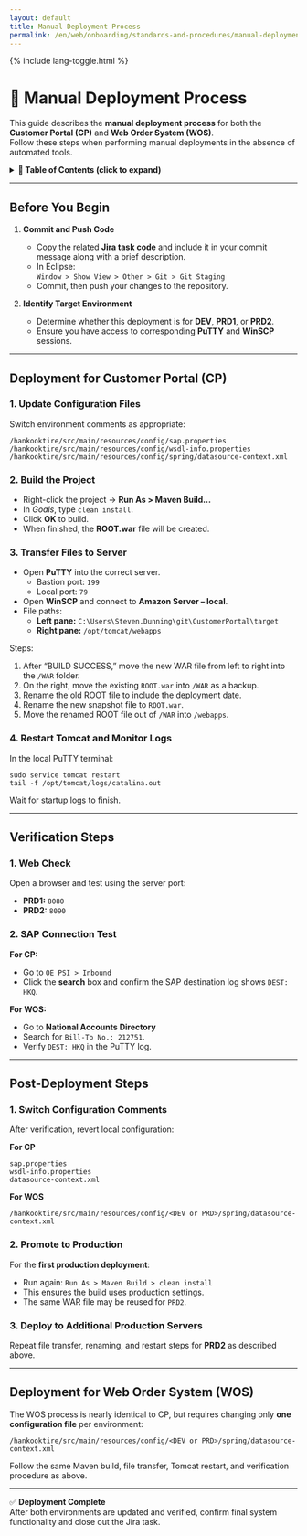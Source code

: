 ```yaml
---
layout: default
title: Manual Deployment Process
permalink: /en/web/onboarding/standards-and-procedures/manual-deployment-process/
---
```


<link rel="stylesheet" href="{{ '/assets/css/custom.css' | relative_url }}">
{% include lang-toggle.html %}

# 🚀 Manual Deployment Process

This guide describes the **manual deployment process** for both the **Customer Portal (CP)** and **Web Order System (WOS)**.  
Follow these steps when performing manual deployments in the absence of automated tools.

<details markdown="1">
  <summary><strong>📑 Table of Contents (click to expand)</strong></summary>

- [Before You Begin](#before-you-begin)
- [Deployment for Customer Portal (CP)](#deployment-for-customer-portal-cp)
- [Deployment for Web Order System (WOS)](#deployment-for-web-order-system-wos)
- [Verification Steps](#verification-steps)
- [Post-Deployment Steps](#post-deployment-steps)

</details>

---

## Before You Begin

1. **Commit and Push Code**  
   - Copy the related **Jira task code** and include it in your commit message along with a brief description.  
   - In Eclipse:  
     `Window > Show View > Other > Git > Git Staging`  
   - Commit, then push your changes to the repository.

2. **Identify Target Environment**  
   - Determine whether this deployment is for **DEV**, **PRD1**, or **PRD2**.  
   - Ensure you have access to corresponding **PuTTY** and **WinSCP** sessions.

---

## Deployment for Customer Portal (CP)

### 1. Update Configuration Files
Switch environment comments as appropriate:

```
/hankooktire/src/main/resources/config/sap.properties
/hankooktire/src/main/resources/config/wsdl-info.properties
/hankooktire/src/main/resources/config/spring/datasource-context.xml
```

### 2. Build the Project
- Right-click the project → **Run As > Maven Build...**  
- In *Goals*, type `clean install`.  
- Click **OK** to build.  
- When finished, the **ROOT.war** file will be created.

### 3. Transfer Files to Server
- Open **PuTTY** into the correct server.  
  - Bastion port: `199`  
  - Local port: `79`  
- Open **WinSCP** and connect to **Amazon Server – local**.  
- File paths:  
  - **Left pane:** `C:\Users\Steven.Dunning\git\CustomerPortal\target`  
  - **Right pane:** `/opt/tomcat/webapps`

Steps:
1. After “BUILD SUCCESS,” move the new WAR file from left to right into the `/WAR` folder.  
2. On the right, move the existing `ROOT.war` into `/WAR` as a backup.  
3. Rename the old ROOT file to include the deployment date.  
4. Rename the new snapshot file to `ROOT.war`.  
5. Move the renamed ROOT file out of `/WAR` into `/webapps`.

### 4. Restart Tomcat and Monitor Logs
In the local PuTTY terminal:
```
sudo service tomcat restart
tail -f /opt/tomcat/logs/catalina.out
```

Wait for startup logs to finish.

---

## Verification Steps

### 1. Web Check
Open a browser and test using the server port:  
- **PRD1:** `8080`  
- **PRD2:** `8090`

### 2. SAP Connection Test
**For CP:**  
- Go to `OE PSI > Inbound`  
- Click the **search** box and confirm the SAP destination log shows `DEST: HKQ`.

**For WOS:**  
- Go to **National Accounts Directory**  
- Search for `Bill-To No.: 212751`.  
- Verify `DEST: HKQ` in the PuTTY log.

---

## Post-Deployment Steps

### 1. Switch Configuration Comments
After verification, revert local configuration:

**For CP**
```
sap.properties
wsdl-info.properties
datasource-context.xml
```

**For WOS**
```
/hankooktire/src/main/resources/config/<DEV or PRD>/spring/datasource-context.xml
```

### 2. Promote to Production
For the **first production deployment**:  
- Run again: `Run As > Maven Build > clean install`  
- This ensures the build uses production settings.  
- The same WAR file may be reused for `PRD2`.

### 3. Deploy to Additional Production Servers
Repeat file transfer, renaming, and restart steps for **PRD2** as described above.

---

## Deployment for Web Order System (WOS)

The WOS process is nearly identical to CP, but requires changing only **one configuration file** per environment:

```
/hankooktire/src/main/resources/config/<DEV or PRD>/spring/datasource-context.xml
```

Follow the same Maven build, file transfer, Tomcat restart, and verification procedure as above.

---

✅ **Deployment Complete**  
After both environments are updated and verified, confirm final system functionality and close out the Jira task.
```
